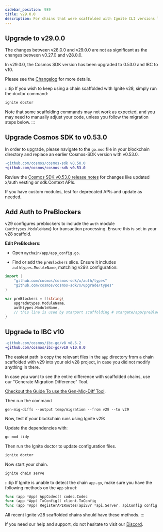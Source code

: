 ```yaml
---
sidebar_position: 989
title: v29.0.0
description: For chains that were scaffolded with Ignite CLI versions lower than v29.0.0 changes are required to use Ignite CLI v29.0.0
---
```


## Upgrade to v29.0.0

The changes between v28.0.0 and v29.0.0 are not as significant as the changes between v0.27.0 and v28.0.0.

In v29.0.0, the Cosmos SDK version has been upgraded to 0.53.0 and IBC to v10.

Please see the [Changelog](https://github.com/ignite/cli/commit/1b7f19f08d0fa91e3ae71b4b37b8bb4171a9e320#diff-b027e7b11ff55b21dd50b32abcbdd35d95be87a889f0f6562417fbf0995d402a) for more details.

:::tip
If you wish to keep using a chain scaffolded with Ignite v28, simply run the doctor command:

```bash
ignite doctor
```

Note that some scaffolding commands may not work as expected, and you may need to manually adjust your code, unless you follow the migration steps below.
:::

## Upgrade Cosmos SDK to v0.53.0

In order to upgrade, please navigate to the `go.mod` file in your blockchain directory and replace an earlier Cosmos-SDK version with v0.53.0.

```diff
-github.com/cosmos/cosmos-sdk v0.50.0
+github.com/cosmos/cosmos-sdk v0.53.0
```

Review the [Cosmos SDK v0.53.0 release notes](https://github.com/cosmos/cosmos-sdk/releases/tag/v0.53.0) for changes like updated x/auth vesting or sdk.Context APIs.

If you have custom modules, test for deprecated APIs and update as needed.

## Add Auth to PreBlockers

v29 configures preblockers to include the `auth` module (`authtypes.ModuleName`) for transaction processing. Ensure this is set in your v28 scaffold.

**Edit PreBlockers**:

- Open `mychain/app/app_config.go`.

- Find or add the `preBlockers` slice. Ensure it includes `authtypes.ModuleName`, matching v29’s configuration:

```go
import (
    "github.com/cosmos/cosmos-sdk/x/auth/types"
    "github.com/cosmos/cosmos-sdk/x/upgrade/types"
)

var preBlockers = []string{
    upgradetypes.ModuleName,
    authtypes.ModuleName,
    // this line is used by starport scaffolding # stargate/app/preBlockers
}
```

## Upgrade to IBC v10

```diff
-github.com/cosmos/ibc-go/v8 v8.5.2
+github.com/cosmos/ibc-go/v10 v10.0.0
```

The easiest path is copy the relevant files in the `app` directory from a chain scaffolded with v29 into your old v28 project, in case you did not modify anything in there.

In case you want to see the entire difference with scaffolded chains, use our "Generate Migration Difference" Tool.

[Checkout the Guide To use the Gen-Mig-Diff Tool](https://tutorials.ignite.com/guide-to-use-gen-mig-diffs-for/).

Then run the command

`gen-mig-diffs --output temp/migration --from v28 --to v29`

Now, test if your blockchain runs using Ignite v29:

Update the dependencies with:

```bash
go mod tidy
```

Then run the Ignite doctor to update configuration files.

```bash
ignite doctor
```

Now start your chain.

```bash
ignite chain serve
```

:::tip
If Ignite is unable to detect the chain `app.go`, make sure you have the following methods on the `App` struct:

```go
func (app *App) AppCodec() codec.Codec
func (app *App) TxConfig() client.TxConfig 
func (app *App) RegisterAPIRoutes(apiSvr *api.Server, apiConfig config.APIConfig) 
```

All recent Ignite v28 scaffolded chains should have these methods.
:::

If you need our help and support, do not hesitate to visit our [Discord](https://discord.com/invite/ignite).
